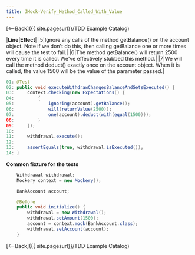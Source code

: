 ```yaml
---
title: JMock-Verify_Method_Called_With_Value
---
```

[<--Back]({{ site.pagesurl}}/TDD Example Catalog)

|**Line**|**Effect**|
|5|Ignore any calls of the method getBalance() on the account object. Note if we don't do this, then calling getBalance one or more times will cause the test to fail.|
|6|The method getBalance() will return 2500 every time it is called. We've effectively stubbed this method.|
|7|We will call the method deduct() exactly once on the account object. When it is called, the value 1500 will be the value of the parameter passed.|

```java
01: @Test
02: public void executeWithdrawChangesBalanceAndSetsExecuted() {
03:     context.checking(new Expectations() {
04:         {
05:             ignoring(account).getBalance();
06:             will(returnValue(2500));
07:             one(account).deduct(with(equal(1500)));
08:         }
09:     });
10: 
11:     withdrawal.execute();
12: 
13:     assertEquals(true, withdrawal.isExecuted());
14: }
```

**Common fixture for the tests**
```java
    Withdrawal withdrawal;
    Mockery context = new Mockery();

    BankAccount account;

    @Before
    public void initialize() {
        withdrawal = new Withdrawal();
        withdrawal.setAmount(1500);
        account = context.mock(BankAccount.class);
        withdrawal.setAccount(account);
    }
```

[<--Back]({{ site.pagesurl}}/TDD Example Catalog)

